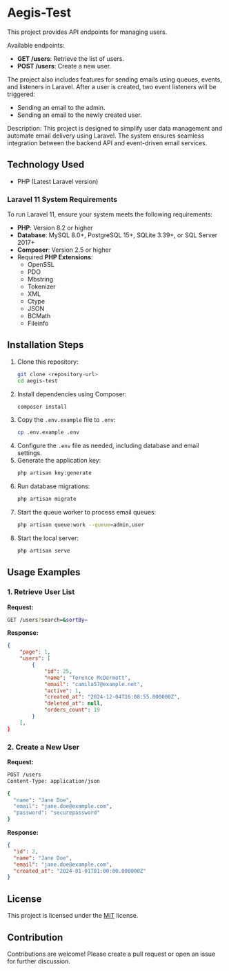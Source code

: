 # Aegis-Test

This project provides API endpoints for managing users.

Available endpoints:
- **GET /users**: Retrieve the list of users.
- **POST /users**: Create a new user.

The project also includes features for sending emails using queues, events, and listeners in Laravel. After a user is created, two event listeners will be triggered:
- Sending an email to the admin.
- Sending an email to the newly created user.

Description: This project is designed to simplify user data management and automate email delivery using Laravel. The system ensures seamless integration between the backend API and event-driven email services.

## Technology Used
- PHP (Latest Laravel version)

### Laravel 11 System Requirements
To run Laravel 11, ensure your system meets the following requirements:
- **PHP**: Version 8.2 or higher
- **Database**: MySQL 8.0+, PostgreSQL 15+, SQLite 3.39+, or SQL Server 2017+
- **Composer**: Version 2.5 or higher
- Required **PHP Extensions**:
  - OpenSSL
  - PDO
  - Mbstring
  - Tokenizer
  - XML
  - Ctype
  - JSON
  - BCMath
  - Fileinfo

## Installation Steps
1. Clone this repository:
   ```bash
   git clone <repository-url>
   cd aegis-test
   ```
2. Install dependencies using Composer:
   ```bash
   composer install
   ```
3. Copy the `.env.example` file to `.env`:
   ```bash
   cp .env.example .env
   ```
4. Configure the `.env` file as needed, including database and email settings.
5. Generate the application key:
   ```bash
   php artisan key:generate
   ```
6. Run database migrations:
   ```bash
   php artisan migrate
   ```
7. Start the queue worker to process email queues:
   ```bash
   php artisan queue:work --queue=admin,user
   ```
8. Start the local server:
   ```bash
   php artisan serve
   ```

## Usage Examples
### 1. Retrieve User List
**Request:**
```bash
GET /users?search=&sortBy=
```
**Response:**
```json
{
    "page": 1,
    "users": [
        {
            "id": 25,
            "name": "Terence McDermott",
            "email": "camila57@example.net",
            "active": 1,
            "created_at": "2024-12-04T16:08:55.000000Z",
            "deleted_at": null,
            "orders_count": 19
        }
    [,
}
```

### 2. Create a New User
**Request:**
```bash
POST /users
Content-Type: application/json

{
  "name": "Jane Doe",
  "email": "jane.doe@example.com",
  "password": "securepassword"
}
```
**Response:**
```json
{
  "id": 2,
  "name": "Jane Doe",
  "email": "jane.doe@example.com",
  "created_at": "2024-01-01T01:00:00.000000Z"
}
```

## License
This project is licensed under the [MIT](LICENSE) license.

## Contribution
Contributions are welcome! Please create a pull request or open an issue for further discussion.
